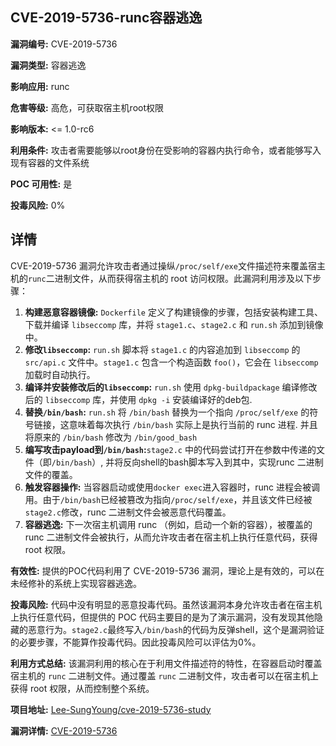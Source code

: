 ## CVE-2019-5736-runc容器逃逸

**漏洞编号:** CVE-2019-5736

**漏洞类型:** 容器逃逸

**影响应用:** runc

**危害等级:** 高危，可获取宿主机root权限

**影响版本:** <= 1.0-rc6

**利用条件:** 攻击者需要能够以root身份在受影响的容器内执行命令，或者能够写入现有容器的文件系统

**POC 可用性:** 是

**投毒风险:** 0%

## 详情

CVE-2019-5736 漏洞允许攻击者通过操纵`/proc/self/exe`文件描述符来覆盖宿主机的`runc`二进制文件，从而获得宿主机的 root 访问权限。此漏洞利用涉及以下步骤：

1.  **构建恶意容器镜像:** `Dockerfile` 定义了构建镜像的步骤，包括安装构建工具、下载并编译 `libseccomp` 库，并将 `stage1.c`、`stage2.c` 和 `run.sh` 添加到镜像中。
2.  **修改`libseccomp`:**  `run.sh` 脚本将 `stage1.c` 的内容追加到 `libseccomp` 的 `src/api.c` 文件中。`stage1.c` 包含一个构造函数 `foo()`，它会在 `libseccomp` 加载时自动执行。
3.  **编译并安装修改后的`libseccomp`:**  `run.sh` 使用 `dpkg-buildpackage` 编译修改后的 `libseccomp` 库，并使用 `dpkg -i` 安装编译好的deb包. 
4.  **替换`/bin/bash`:** `run.sh` 将 `/bin/bash` 替换为一个指向 `/proc/self/exe` 的符号链接，这意味着每次执行 `/bin/bash` 实际上是执行当前的 runc 进程. 并且将原来的 `/bin/bash` 修改为 `/bin/good_bash`
5.  **编写攻击payload到`/bin/bash`:**`stage2.c` 中的代码尝试打开在参数中传递的文件（即`/bin/bash`）, 并将反向shell的bash脚本写入到其中，实现runc 二进制文件的覆盖。
6.  **触发容器操作:** 当容器启动或使用`docker exec`进入容器时，runc 进程会被调用。由于`/bin/bash`已经被篡改为指向`/proc/self/exe`，并且该文件已经被`stage2.c`修改，runc 二进制文件会被恶意代码覆盖。
7.  **容器逃逸:** 下一次宿主机调用 runc （例如，启动一个新的容器），被覆盖的 runc 二进制文件会被执行，从而允许攻击者在宿主机上执行任意代码，获得 root 权限。

**有效性:**  提供的POC代码利用了 CVE-2019-5736 漏洞，理论上是有效的，可以在未经修补的系统上实现容器逃逸。

**投毒风险:**  代码中没有明显的恶意投毒代码。虽然该漏洞本身允许攻击者在宿主机上执行任意代码，但提供的 POC 代码主要目的是为了演示漏洞，没有发现其他隐藏的恶意行为。`stage2.c`最终写入`/bin/bash`的代码为反弹shell，这个是漏洞验证的必要步骤，不能算作投毒代码。因此投毒风险可以评估为0%。

**利用方式总结:**  该漏洞利用的核心在于利用文件描述符的特性，在容器启动时覆盖宿主机的 `runc` 二进制文件。通过覆盖 `runc` 二进制文件，攻击者可以在宿主机上获得 root 权限，从而控制整个系统。

**项目地址:** [Lee-SungYoung/cve-2019-5736-study](https://github.com/Lee-SungYoung/cve-2019-5736-study)

**漏洞详情:** [CVE-2019-5736](https://nvd.nist.gov/vuln/detail/CVE-2019-5736)